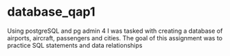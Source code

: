 # database_qap1

Using postgreSQL and pg admin 4 I was tasked with creating a database of airports, aircraft, passengers and cities. 
The goal of this assignment was to practice SQL statements and data relationships
